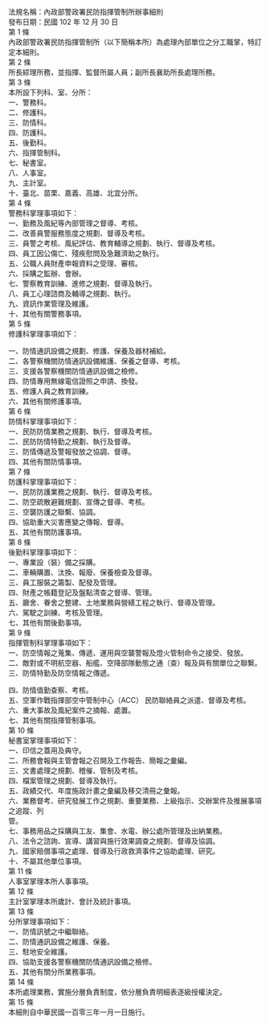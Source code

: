 法規名稱：內政部警政署民防指揮管制所辦事細則  
發布日期：民國 102 年 12 月 30 日  
第 1 條  
內政部警政署民防指揮管制所（以下簡稱本所）為處理內部單位之分工職掌，特訂定本細則。  
第 2 條  
所長綜理所務，並指揮、監督所屬人員；副所長襄助所長處理所務。  
第 3 條  
本所設下列科、室、分所：  
一、警務科。  
二、修護科。  
三、防情科。  
四、防護科。  
五、後勤科。  
六、指揮管制科。  
七、秘書室。  
八、人事室。  
九、主計室。  
十、臺北、苗栗、嘉義、高雄、北宜分所。  
第 4 條  
警務科掌理事項如下：  
一、勤務及風紀等內部管理之督導、考核。  
二、改善員警服務態度之規劃、督導及考核。  
三、員警之考核、風紀評估、教育輔導之規劃、執行、督導及考核。  
四、員工因公傷亡、殘疾慰問及急難濟助之執行。  
五、公職人員財產申報資料之受理、審核。  
六、採購之監辦、會辦。  
七、警察教育訓練、進修之規劃、督導及執行。  
八、員工心理諮商及輔導之規劃、執行。  
九、資訊作業管理及維護。  
十、其他有關警務事項。  
第 5 條  
修護科掌理事項如下：  


一、防情通訊設備之規劃、修護、保養及器材補給。  
二、各警察機關防情通訊設備維護、保養之督導、考核。  
三、支援各警察機關防情通訊設備之檢修。  
四、防情專用無線電信證照之申請、換發。  
五、修護人員之教育訓練。  
六、其他有關修護事項。  
第 6 條  
防情科掌理事項如下：  
一、民防防情業務之規劃、執行、督導及考核。  
二、民防防情特勤之規劃、執行及督導。  
三、防情傳遞及警報發放之協調、督導。  
四、其他有關防情事項。  
第 7 條  
防護科掌理事項如下：  
一、民防防護業務之規劃、執行、督導及考核。  
二、防空疏散避難規劃、宣傳之督導、考核。  
三、空襲防護之聯繫、協調。  
四、協助重大災害應變之傳報、督導。  
五、其他有關防護事項。  
第 8 條  
後勤科掌理事項如下：  
一、專業設（裝）備之採購。  
二、車輛購置、汰換、報廢、保養檢查及督導。  
三、員工服裝之籌製、配發及管理。  
四、財產之帳籍登記及盤點清查之督導、管理。  
五、廳舍、眷舍之整建、土地業務與營繕工程之執行、督導及管理。  
六、駕駛之訓練、考核及管理。  
七、其他有關後勤事項。  
第 9 條  
指揮管制科掌理事項如下：  
一、防空情報之蒐集、傳遞、運用與空襲警報及燈火管制命令之接受、發放。  
二、敵對或不明航空器、船艦、空降部隊動態之通（查）報及與有關單位之聯繫。  
三、防情特勤及防空情報之傳遞。  


四、防情值勤查察、考核。  
五、空軍作戰指揮部空中管制中心（ACC） 民防聯絡員之派遣、督導及考核。  
六、重大事故及風紀案件之摘報、處置。  
七、其他有關指揮管制事項。  
第 10 條  
秘書室掌理事項如下：  
一、印信之蓋用及典守。  
二、所務會報與主管會報之召開及工作報告、簡報之彙編。  
三、文書處理之規劃、稽催、管制及考核。  
四、檔案管理之規劃、督導及執行。  
五、政績交代、年度施政計畫之彙編及移交清冊之彙報。  
六、業務督考、研究發展工作之規劃、重要業務、上級指示、交辦案件及推展事項之追蹤、列  
管。  
七、事務用品之採購與工友、集會、水電、辦公處所管理及出納業務。  
八、法令之諮詢、宣導、講習與施行效果調查之規劃、督導及協調。  
九、國家賠償事項之處理、督導及行政救濟事件之協助處理、研究。  
十、不屬其他單位事項。  
第 11 條  
人事室掌理本所人事事項。  
第 12 條  
主計室掌理本所歲計、會計及統計事項。  
第 13 條  
分所掌理事項如下：  
一、防情訊號之中繼聯絡。  
二、防情通訊設備之維護、保養。  
三、駐地安全維護。  
四、協助支援各警察機關防情通訊設備之檢修。  
五、其他有關分所業務事項。  
第 14 條  
本所處理業務，實施分層負責制度，依分層負責明細表逐級授權決定。  
第 15 條  
本細則自中華民國一百零三年一月一日施行。  


